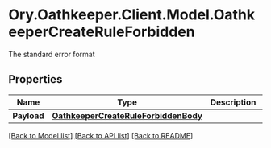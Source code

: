 # Ory.Oathkeeper.Client.Model.OathkeeperCreateRuleForbidden
The standard error format
## Properties

Name | Type | Description | Notes
------------ | ------------- | ------------- | -------------
**Payload** | [**OathkeeperCreateRuleForbiddenBody**](OathkeeperCreateRuleForbiddenBody.md) |  | [optional] 

[[Back to Model list]](../README.md#documentation-for-models) [[Back to API list]](../README.md#documentation-for-api-endpoints) [[Back to README]](../README.md)

